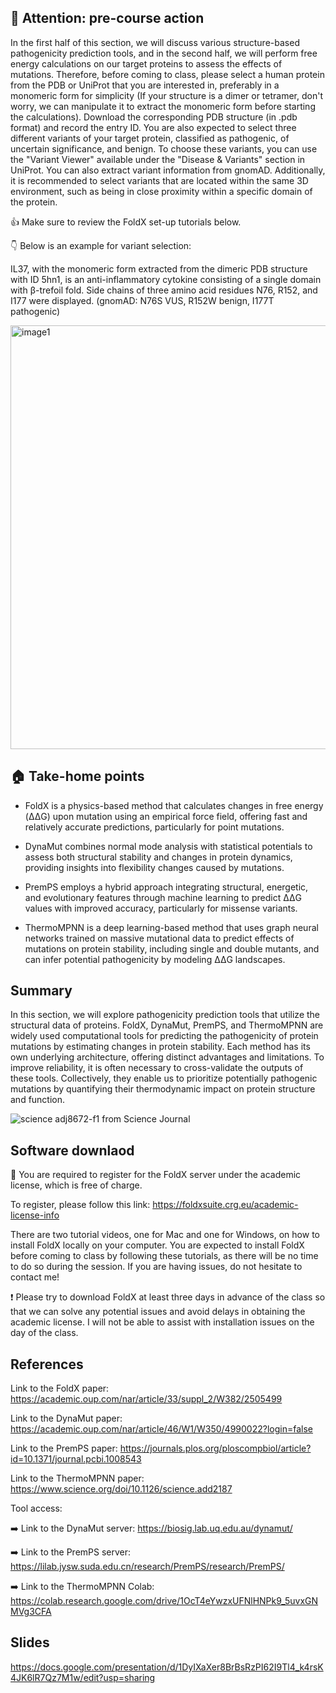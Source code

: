 ## 🚨 Attention: pre-course action

In the first half of this section, we will discuss various structure-based pathogenicity prediction tools, and in the second half, we will perform free energy calculations on our target proteins to assess the effects of mutations. Therefore, before coming to class, please select a human protein from the PDB or UniProt that you are interested in, preferably in a monomeric form for simplicity (If your structure is a dimer or tetramer, don't worry, we can manipulate it to extract the monomeric form before starting the calculations). Download the corresponding PDB structure (in .pdb format) and record the entry ID. You are also expected to select three different variants of your target protein, classified as pathogenic, of uncertain significance, and benign. To choose these variants, you can use the "Variant Viewer" available under the "Disease & Variants" section in UniProt. You can also extract variant information from gnomAD. Additionally, it is recommended to select variants that are located within the same 3D environment, such as being in close proximity within a specific domain of the protein. 

👍 Make sure to review the FoldX set-up tutorials below. 

👇 Below is an example for variant selection:

IL37, with the monomeric form extracted from the dimeric PDB structure with ID 5hn1, is an anti-inflammatory cytokine consisting of a single domain with  β-trefoil fold. Side chains of three amino acid residues N76, R152, and I177 were displayed. (gnomAD: N76S VUS, R152W benign, I177T pathogenic)

<img width="799" height="678" alt="image1" src="https://github.com/user-attachments/assets/636ea167-e871-4ef9-84d9-665e417cd9b8" />



## 🏠 Take-home points 

- FoldX is a physics-based method that calculates changes in free energy (ΔΔG) upon mutation using an empirical force field, offering fast and relatively accurate predictions, particularly for point mutations.

- DynaMut combines normal mode analysis with statistical potentials to assess both structural stability and changes in protein dynamics, providing insights into flexibility changes caused by mutations.

- PremPS employs a hybrid approach integrating structural, energetic, and evolutionary features through machine learning to predict ΔΔG values with improved accuracy, particularly for missense variants.

- ThermoMPNN is a deep learning-based method that uses graph neural networks trained on massive mutational data to predict effects of mutations on protein stability, including single and double mutants, and can infer potential pathogenicity by modeling ΔΔG landscapes. 

## Summary

In this section, we will explore pathogenicity prediction tools that utilize the structural data of proteins. FoldX, DynaMut, PremPS, and ThermoMPNN are widely used computational tools for predicting the pathogenicity of protein mutations by estimating changes in protein stability. Each method has its own underlying architecture, offering distinct advantages and limitations. To improve reliability, it is often necessary to cross-validate the outputs of these tools. Collectively, they enable us to prioritize potentially pathogenic mutations by quantifying their thermodynamic impact on protein structure and function.

![science adj8672-f1](https://github.com/user-attachments/assets/a602ca69-b6d2-4e9d-a93f-44ee2415024b) from Science Journal

## Software downlaod

🔑 You are required to register for the FoldX server under the academic license, which is free of charge.

To register, please follow this link: https://foldxsuite.crg.eu/academic-license-info

There are two tutorial videos, one for Mac and one for Windows, on how to install FoldX locally on your computer. You are expected to install FoldX before coming to class by following these tutorials, as there will be no time to do so during the session. If you are having issues, do not hesitate to contact me!

❗️ Please try to download FoldX at least three days in advance of the class so that we can solve any potential issues and avoid delays in obtaining the academic license. I will not be able to assist with installation issues on the day of the class.

## References

Link to the FoldX paper: https://academic.oup.com/nar/article/33/suppl_2/W382/2505499

Link to the DynaMut paper: https://academic.oup.com/nar/article/46/W1/W350/4990022?login=false

Link to the PremPS paper: https://journals.plos.org/ploscompbiol/article?id=10.1371/journal.pcbi.1008543

Link to the ThermoMPNN paper: https://www.science.org/doi/10.1126/science.add2187

Tool access:

➡️ Link to the DynaMut server: https://biosig.lab.uq.edu.au/dynamut/

➡️ Link to the PremPS server: https://lilab.jysw.suda.edu.cn/research/PremPS/research/PremPS/

➡️ Link to the ThermoMPNN Colab: https://colab.research.google.com/drive/1OcT4eYwzxUFNlHNPk9_5uvxGNMVg3CFA

## Slides

https://docs.google.com/presentation/d/1DyIXaXer8BrBsRzPI62I9Tl4_k4rsK4JK6lR7Qz7M1w/edit?usp=sharing
